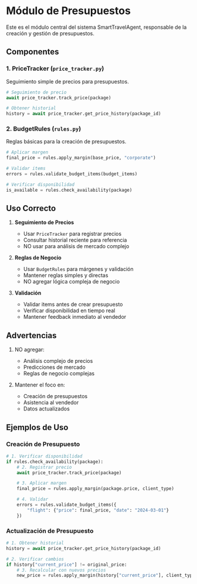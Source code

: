 # Módulo de Presupuestos

Este es el módulo central del sistema SmartTravelAgent, responsable de la creación y gestión de presupuestos.

## Componentes

### 1. PriceTracker (`price_tracker.py`)
Seguimiento simple de precios para presupuestos.

```python
# Seguimiento de precio
await price_tracker.track_price(package)

# Obtener historial
history = await price_tracker.get_price_history(package_id)
```

### 2. BudgetRules (`rules.py`)
Reglas básicas para la creación de presupuestos.

```python
# Aplicar margen
final_price = rules.apply_margin(base_price, "corporate")

# Validar items
errors = rules.validate_budget_items(budget_items)

# Verificar disponibilidad
is_available = rules.check_availability(package)
```

## Uso Correcto

1. **Seguimiento de Precios**
   - Usar `PriceTracker` para registrar precios
   - Consultar historial reciente para referencia
   - NO usar para análisis de mercado complejo

2. **Reglas de Negocio**
   - Usar `BudgetRules` para márgenes y validación
   - Mantener reglas simples y directas
   - NO agregar lógica compleja de negocio

3. **Validación**
   - Validar items antes de crear presupuesto
   - Verificar disponibilidad en tiempo real
   - Mantener feedback inmediato al vendedor

## Advertencias

1. NO agregar:
   - Análisis complejo de precios
   - Predicciones de mercado
   - Reglas de negocio complejas

2. Mantener el foco en:
   - Creación de presupuestos
   - Asistencia al vendedor
   - Datos actualizados

## Ejemplos de Uso

### Creación de Presupuesto
```python
# 1. Verificar disponibilidad
if rules.check_availability(package):
    # 2. Registrar precio
    await price_tracker.track_price(package)

    # 3. Aplicar margen
    final_price = rules.apply_margin(package.price, client_type)

    # 4. Validar
    errors = rules.validate_budget_items({
        "flight": {"price": final_price, "date": "2024-03-01"}
    })
```

### Actualización de Presupuesto
```python
# 1. Obtener historial
history = await price_tracker.get_price_history(package_id)

# 2. Verificar cambios
if history["current_price"] != original_price:
    # 3. Recalcular con nuevos precios
    new_price = rules.apply_margin(history["current_price"], client_type)
```

